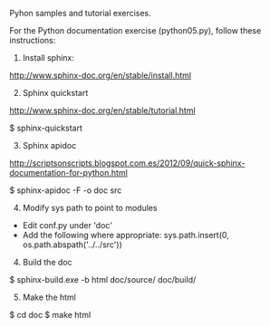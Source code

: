 Pyhon samples and tutorial exercises.

For the Python documentation exercise (python05.py), follow these instructions:

1. Install sphinx:

http://www.sphinx-doc.org/en/stable/install.html

2. Sphinx quickstart

http://www.sphinx-doc.org/en/stable/tutorial.html

$ sphinx-quickstart

3. Sphinx apidoc

http://scriptsonscripts.blogspot.com.es/2012/09/quick-sphinx-documentation-for-python.html

$ sphinx-apidoc -F -o doc src

4. Modify sys path to point to modules

- Edit conf.py under 'doc'
- Add the following where appropriate:
sys.path.insert(0, os.path.abspath('../../src'))

4. Build the doc

$ sphinx-build.exe -b html doc/source/ doc/build/

5. Make the html

$ cd doc
$ make html
